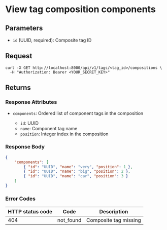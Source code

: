 # View tag composition components

## Parameters

- `id` (UUID, required): Composite tag ID

## Request

```curl
curl -X GET http://localhost:8000/api/v1/tags/<tag_id>/compositions \
  -H "Authorization: Bearer <YOUR_SECRET_KEY>"
```

## Returns

### Response Attributes

- `components`: Ordered list of component tags in the composition

	- `id`: UUID
	- `name`: Component tag name
	- `position`: Integer index in the composition

### Response Body

```json
{
	"components": [
		{ "id": "UUID", "name": "very", "position": 1 },
		{ "id": "UUID", "name": "big", "position": 2 },
		{ "id": "UUID", "name": "car", "position": 3 }
	]
}
```

### Error Codes

| HTTP status code | Code      | Description           |
| ---------------- | --------- | --------------------- |
| 404              | not_found | Composite tag missing |
